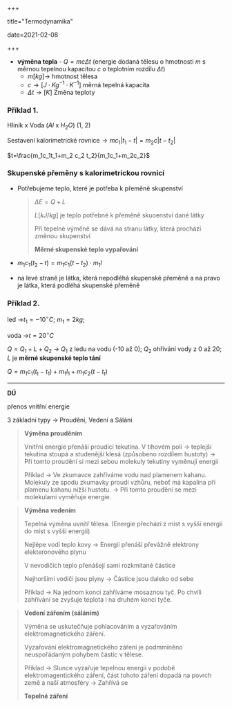 +++

title="Termodynamika"

date=2021-02-08

+++

- **výměna tepla** - $Q=mc \Delta t$ (energie dodaná tělesu o hmotnosti $m$ s měrnou tepelnou kapacitou $c$  o teplotním rozdílu $\Delta t$)
  - $m[kg] \to$ hmotnost tělesa
  - $c \to[J\cdot Kg^{-1}\cdot K^{-1}]$ měrná tepelná kapacita
  - $\Delta t \to[K]$ Změna teploty

### Příklad 1.

Hliník x Voda ($Al$ x $H_2O$) (1, 2)

Sestavení kalorimetrické rovnice$\to mc_1|t_1-t|=m_2c|t-t_2|$

$t=\frac{m_1c_1t_1+m_2 c_2 t_2}{m_1c_1+m_2c_2}$



### Skupenské přeměny s kalorimetrickou rovnicí

- Potřebujeme teplo, které je potřeba k přeměně skupenství

  > $\Delta E=Q + L$<br>
  >
  > $L[kJ/kg]$ je teplo potřebné k přeměně skuoenství dané látky <br>
  >
  > Při tepelné výměně se dává na stranu látky, která prochází změnou skupenství<br>
  >
  > **Měrné skupenské teplo vypařování**

- $m_1c_1(t_2-t)=m_1c_1(t-t_2)\cdot m_1l$

- na levé straně je látka, která nepodléhá skupenské přeměně a na pravo je látka, která podléhá skupenské přeměně

### Příklad 2.

led $\to$$t_1=-10^{\circ}C$; $m_1=2kg$;

voda $\to$$t=20^{\circ}C$

$Q=Q_1 + L + Q_2$ $\to$ $Q_1$ z ledu na vodu (-10 až 0); $Q_2$ ohřívání vody z 0 až 20; $L$ je **měrné skupenské teplo tání**

$Q=m_1c_1(t_t-t_1) + m_1l_1 +m_1c_2(t-t_t)$



---

**DÚ**

přenos vnitřní energie

3 základní typy $\to$ Proudění, Vedení a Sálání

> **Výměna prouděním** <br>
>
> Vnitřní energie přenáší proudící tekutina. V tíhovém poli $\to$ teplejší tekutina stoupá a studenější klesá (způsobeno rozdílem hustoty) $\to$ Při tomto proudění si mezi sebou molekuly tekutiny vyměnují energii<br>
>
> Příklad $\to$ Ve zkumavce zahříváme vodu nad plamenem kahanu. Molekuly ze spodu zkumavky proudí vzhůru, neboť má kapalina při plamenu kahanu nižší hustotu. $\to$ Při tomto proudění se mezi molekulami vyměňuje energie.

> **Výměna vedením** <br>
>
> Tepelná výměna uvnitř tělesa. (Energie přechází z míst s vyšší energií do míst s vyšší energií) <br>
>
> Nejlépe vodí teplo kovy $\to$ Energii přenáší převážně elektrony elekteronového plynu <br>
>
> V nevodičích teplo přenášejí sami rozkmitané částice <br>
>
> Nejhoršími vodiči jsou plyny $\to$ Částice jsou daleko od sebe <br>
>
> Příklad $\to$ Na jednom konci zahříváme mosaznou tyč. Po chvíli zahřívání se zvyšuje teplota i na druhém konci tyče. 

> **Vedení zářením (sáláním)**<br>
>
> Výměna se uskutečňuje pohlacováním a vyzařováním elektromagnetického záření.<br>
>
> Vyzařování elektromagnetického záření je podmmíněno neuspořádaným pohybem částic v tělese. 
>
> Příklad $\to$ Slunce vyzařuje tepelnou energii v podobě elektromagentického záření, část tohoto záření dopadá na povrch země a naší atmosféry $\to$ Zahřívá se <br>
>
> **Tepelné záření**

